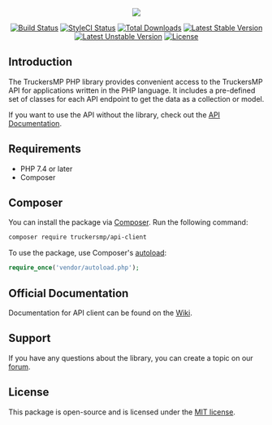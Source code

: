 <p align="center"><img src="https://truckersmp.com/assets/img/truckersmp-logo-sm.png"></p>

<p align="center">
<a href="https://github.com/truckersmp/api-client/workflows/Run%20Tests/badge.svg"><img src="https://github.com/truckersmp/api-client/workflows/Run%20Tests/badge.svg" alt="Build Status"></a>
<a href="https://github.styleci.io/repos/57324164"><img src="https://github.styleci.io/repos/57324164/shield?style=flat&branch=6.x&branch=master" alt="StyleCI Status"></a>
<a href="https://packagist.org/packages/truckersmp/api-client"><img src="https://poser.pugx.org/truckersmp/api-client/downloads" alt="Total Downloads"></a>
<a href="https://packagist.org/packages/truckersmp/api-client"><img src="https://poser.pugx.org/truckersmp/api-client/v/stable" alt="Latest Stable Version"></a>
<a href="https://packagist.org/packages/truckersmp/api-client"><img src="https://poser.pugx.org/truckersmp/api-client/v/unstable" alt="Latest Unstable Version"></a>
<a href="https://packagist.org/packages/truckersmp/api-client"><img src="https://poser.pugx.org/truckersmp/api-client/license" alt="License"></a>
</p>

## Introduction

The TruckersMP PHP library provides convenient access to the TruckersMP API for applications written in the PHP
language. It includes a pre-defined set of classes for each API endpoint to get the data as a collection or model.

If you want to use the API without the library, check out the [API Documentation](https://truckersmp.com/developers/api).

## Requirements

- PHP 7.4 or later
- Composer

## Composer

You can install the package via [Composer](https://getcomposer.org). Run the following command:

```bash
composer require truckersmp/api-client
```

To use the package, use Composer's [autoload](https://getcomposer.org/doc/01-basic-usage.md#autoloading):

```php
require_once('vendor/autoload.php');
```

## Official Documentation

Documentation for API client can be found on the [Wiki](https://github.com/TruckersMP/API-Client/wiki).

## Support

If you have any questions about the library, you can create a topic on our [forum](https://forum.truckersmp.com/index.php?/forum/198-developer-portal/).

## License

This package is open-source and is licensed under the [MIT license](LICENSE.md).
